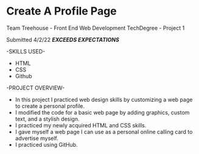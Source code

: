 # Create A Profile Page
  Team Treehouse - Front End Web Development TechDegree - Project 1


Submitted 4/2/22 ***EXCEEDS EXPECTATIONS***

-SKILLS USED-
* HTML
* CSS
* Github

-PROJECT OVERVIEW-
* In this project I practiced web design skills by customizing a web page to create a personal profile.
* I modified the code for a basic web page by adding graphics, custom text, and a stylish design.
* I practiced my newly acquired HTML and CSS skills.
* I gave myself a web page I can use as a personal online calling card to advertise myself.
* I practiced using GitHub.
